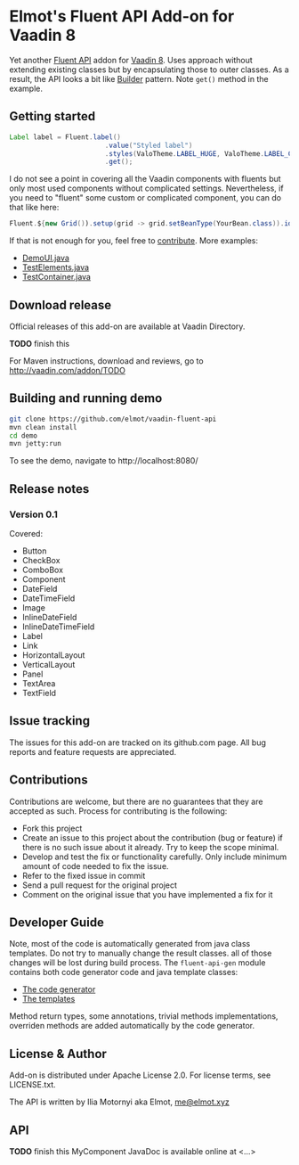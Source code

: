 # Elmot's Fluent API Add-on for Vaadin 8

Yet another [Fluent API](https://en.wikipedia.org/wiki/Fluent_interface) addon 
for [Vaadin 8](https://vaadin.com/framework). Uses approach without extending 
existing classes but by encapsulating those to outer classes. As a result, the 
API looks a bit like [Builder](https://en.wikipedia.org/wiki/Builder_pattern) pattern. 
Note ```get()``` method in the example.  

## Getting started

```java
Label label = Fluent.label()
                        .value("Styled label")
                        .styles(ValoTheme.LABEL_HUGE, ValoTheme.LABEL_COLORED)
                        .get();
```
I do not see a point in covering all the Vaadin components with fluents but only most 
used components without complicated settings. Nevertheless, if you need to "fluent" 
some custom or complicated component, you can do that like here: 
```java
Fluent.${new Grid()).setup(grid -> grid.setBeanType(YourBean.class)).id("grid");
```
If that is not enough for you, feel free to [contribute](#contributions).
More examples: 
 * [DemoUI.java](fluent-api-demo/src/main/java/org/vaadin/addon/elmot/fluent/demo/DemoUI.java)
 * [TestElements.java](fluent-api-gen/src/test/java/org/vaadin/addon/elmot/fluenttest/TestElements.java)
 * [TestContainer.java](fluent-api-addon/src/test/java/org/vaadin/addon/elmot/fluent/TestContainer.java)



## Download release

Official releases of this add-on are available at Vaadin Directory. 

**TODO** finish this

For Maven instructions, download and reviews, go to http://vaadin.com/addon/TODO

## Building and running demo
```bash
git clone https://github.com/elmot/vaadin-fluent-api
mvn clean install
cd demo
mvn jetty:run
```

To see the demo, navigate to http://localhost:8080/

## Release notes

### Version 0.1
Covered: 
* Button
* CheckBox
* ComboBox
* Component
* DateField
* DateTimeField
* Image
* InlineDateField
* InlineDateTimeField
* Label
* Link
* HorizontalLayout
* VerticalLayout
* Panel
* TextArea
* TextField

## Issue tracking

The issues for this add-on are tracked on its github.com page. All bug reports 
and feature requests are appreciated. 

## Contributions

Contributions are welcome, but there are no guarantees that they are accepted as
 such. Process for contributing is the following:
- Fork this project
- Create an issue to this project about the contribution (bug or feature) if 
there is no such issue about it already. Try to keep the scope minimal.
- Develop and test the fix or functionality carefully. Only include minimum 
amount of code needed to fix the issue.
- Refer to the fixed issue in commit
- Send a pull request for the original project
- Comment on the original issue that you have implemented a fix for it

## Developer Guide
Note, most of the code is automatically generated from java class templates. 
Do not try to manually change the result classes. all of those changes will be lost during build process.
The ``fluent-api-gen`` module contains both code generator code and java template classes:  
* [The code generator](fluent-api-gen/src/main/java/org/vaadin/addon/elmot/fluent/gen/Generator.java)
* [The templates](fluent-api-gen/src/main/java/org/vaadin/addon/elmot/fluent/templates/impl) 

Method return types, some annotations, trivial methods implementations, overriden 
methods are added automatically by the code generator.

## License & Author

Add-on is distributed under Apache License 2.0. For license terms, see LICENSE.txt.

The API is written by Ilia Motornyi aka Elmot, me@elmot.xyz

## API
**TODO** finish this
MyComponent JavaDoc is available online at <...>
